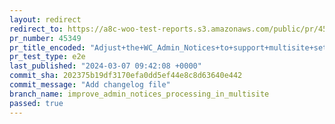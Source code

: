 ```yaml
---
layout: redirect
redirect_to: https://a8c-woo-test-reports.s3.amazonaws.com/public/pr/45349/e2e/index.html
pr_number: 45349
pr_title_encoded: "Adjust+the+WC_Admin_Notices+to+support+multisite+setups"
pr_test_type: e2e
last_published: "2024-03-07 09:42:08 +0000"
commit_sha: 202375b19df3170efa0dd5ef44e8c8d63640e442
commit_message: "Add changelog file"
branch_name: improve_admin_notices_processing_in_multisite
passed: true
---
```

